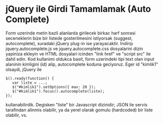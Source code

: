 # jQuery ile Girdi Tamamlamak (Auto Complete)

Form uzerinde metin bazli alanlarda girilecek birkac harf sonrasi
seceneklerin bize bir listede gosterilmesini istiyorsak (suggest,
autocomplete), suradaki jQuery plug-in ise yarayacaktir. Indirip
jquery.autocomplete.js ve jquery.autocomplete.css dosyalarini dizin
yapiniza ekleyin ve HTML dosyalari icinden "link href" ve "script src"
ile dahil edin. Kod kullanimi oldukca basit, form uzerindeki tipi text
olan input alaninin kimligini (id) alip, autocomplete koduna
geciyoruz. Eger id "kimlik1" olsaydi, jQuery ile

```
$().ready(function() {
   var liste = ...;
   $("#kimlik1").setOptions({ max: 20 });
   $("#kimlik1").focus().autocomplete(liste);
});
```

kullanabilirdik. Degisken "liste" bir Javascript dizinidir; JSON ile
servis tarafindan alinmis olabilir, ya da yerel olarak gomulu
(hardcoded) bir liste olabilir, vs.




